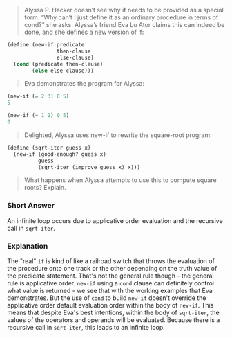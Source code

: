 > Alyssa P. Hacker doesn’t see why if needs to be provided as a special form. “Why can’t I just define it as an ordinary procedure in terms of cond?” she asks. Alyssa’s friend Eva Lu Ator claims this can indeed be done, and she defines a new version of if:

```scheme
(define (new-if predicate
                then-clause 
                else-clause)
  (cond (predicate then-clause)
        (else else-clause)))
```

> Eva demonstrates the program for Alyssa:

```scheme
(new-if (= 2 3) 0 5)
5

(new-if (= 1 1) 0 5)
0
```

> Delighted, Alyssa uses new-if to rewrite the square-root program:

```scheme
(define (sqrt-iter guess x)
  (new-if (good-enough? guess x)
          guess
          (sqrt-iter (improve guess x) x)))
```

> What happens when Alyssa attempts to use this to compute square roots? Explain.

### Short Answer

An infinite loop occurs due to applicative order evaluation and the recursive call in `sqrt-iter`.

### Explanation

The "real" `if` is kind of like a railroad switch that throws the evaluation of the procedure onto one track or the other depending on the truth value of the predicate statement. That's not the general rule though - the general rule is applicative order. `new-if` using a `cond` clause can definitely control what value is returned - we see that with the working examples that Eva demonstrates. But the use of `cond` to build `new-if` doesn't override the applicative order default evaluation order within the body of `new-if`. This means that despite Eva's best intentions, within the body of `sqrt-iter`, the values of the operators and operands will be evaluated. Because there is a recursive call in `sqrt-iter`, this leads to an infinite loop.
